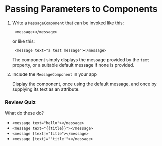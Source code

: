 # Passing Parameters to Components

1.  Write a `MessageComponent` that can be invoked like this:

         <message></message>

    or like this:

         <message text="a test message"></message>

    The component simply displays the message provided by the `text` property, or a suitable default message if none is provided.

2.  Include the `MessageComponent` in your app

    Display the component, once using the default message, and once by supplying its text as an attribute.

### Review Quiz

What do these do?

- `<message text="hello"></message>`
- `<message text="{{title}}"></message>`
- `<message [text]="title"></message>`
- `<message [text]="'title'"></message>`
